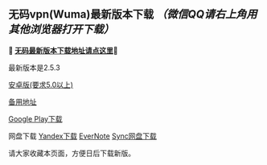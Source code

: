 ## 无码vpn(Wuma)最新版本下载 *（微信QQ请右上角用其他浏览器打开下载）*
**🔴 [无码最新版本下载地址请点这里](https://www.evernote.com/shard/s458/sh/67b8947b-2cdc-46f9-946d-cfa7deb2a4fa/a7096d4ed884a047f53a2336d3ece1de/res/53afcd5d-1c67-4131-9633-5a0f65c8ce4c/Wuma-2.5.5_legu_s1_zipalign.apk)🔴**

最新版本是2.5.3

[安卓版(要求5.0以上)](https://www.evernote.com/shard/s458/sh/67b8947b-2cdc-46f9-946d-cfa7deb2a4fa/a7096d4ed884a047f53a2336d3ece1de/res/53afcd5d-1c67-4131-9633-5a0f65c8ce4c/Wuma-2.5.5_legu_s1_zipalign.apk)

[备用地址](https://dl0tgz6ee3upo.cloudfront.net/production/app/builds/023/255/816/original/945a3217d90abc925e840c2bc6899d7e/Wuma-2.5.5_legu_s1_zipalign.apk) 

[Google Play下载](https://play.google.com/store/apps/details?id=com.muma.pn) 

网盘下载
[Yandex下载](https://yadi.sk/d/YT_DYcLH3Rm29X) 
[EverNote](https://www.evernote.com/shard/s458/sh/67b8947b-2cdc-46f9-946d-cfa7deb2a4fa/a7096d4ed884a047f53a2336d3ece1de) 
[Sync网盘下载](https://ln.sync.com/dl/9c3f10be0/7ihrejim-xtwzcczk-hjudqw-cxxrnxji) 


请大家收藏本页面，方便日后下载新版。


